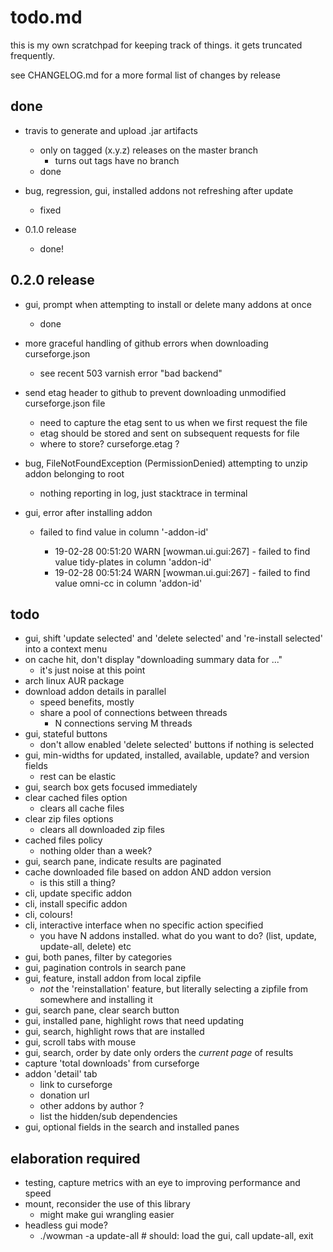 # todo.md

this is my own scratchpad for keeping track of things. it gets truncated frequently.

see CHANGELOG.md for a more formal list of changes by release

## done

* travis to generate and upload .jar artifacts
    - only on tagged (x.y.z) releases on the master branch
        - turns out tags have no branch
    - done

* bug, regression, gui, installed addons not refreshing after update
    - fixed

* 0.1.0 release
    - done!

## 0.2.0 release

* gui, prompt when attempting to install or delete many addons at once
    - done

* more graceful handling of github errors when downloading curseforge.json
    - see recent 503 varnish error "bad backend"
* send etag header to github to prevent downloading unmodified curseforge.json file
    - need to capture the etag sent to us when we first request the file
    - etag should be stored and sent on subsequent requests for file
    - where to store? curseforge.etag ?
* bug, FileNotFoundException (PermissionDenied) attempting to unzip addon belonging to root
	- nothing reporting in log, just stacktrace in terminal
* gui, error after installing addon
    - failed to find value <something> in column '-addon-id'
        - 19-02-28 00:51:20 WARN [wowman.ui.gui:267] - failed to find value tidy-plates in column 'addon-id'
        - 19-02-28 00:51:24 WARN [wowman.ui.gui:267] - failed to find value omni-cc in column 'addon-id'

## todo

* gui, shift 'update selected' and 'delete selected' and 're-install selected' into a context menu
* on cache hit, don't display "downloading summary data for ..."
    - it's just noise at this point
* arch linux AUR package
* download addon details in parallel
    - speed benefits, mostly
    - share a pool of connections between threads
        - N connections serving M threads
* gui, stateful buttons
    - don't allow enabled 'delete selected' buttons if nothing is selected
* gui, min-widths for updated, installed, available, update? and version fields
    - rest can be elastic
* gui, search box gets focused immediately
* clear cached files option
    - clears all cache files
* clear zip files options
    - clears all downloaded zip files
* cached files policy
    - nothing older than a week?
* gui, search pane, indicate results are paginated
* cache downloaded file based on addon AND addon version
    - is this still a thing?
* cli, update specific addon
* cli, install specific addon
* cli, colours!
* cli, interactive interface when no specific action specified
    - you have N addons installed. what do you want to do? (list, update, update-all, delete) etc
* gui, both panes, filter by categories
* gui, pagination controls in search pane
* gui, feature, install addon from local zipfile
    - *not* the 'reinstallation' feature, but literally selecting a zipfile from somewhere and installing it
* gui, search pane, clear search button
* gui, installed pane, highlight rows that need updating
* gui, search, highlight rows that are installed
* gui, scroll tabs with mouse
* gui, search, order by date only orders the *current page* of results
* capture 'total downloads' from curseforge
* addon 'detail' tab
    - link to curseforge
    - donation url
    - other addons by author ?
    - list the hidden/sub dependencies
* gui, optional fields in the search and installed panes

## elaboration required

* testing, capture metrics with an eye to improving performance and speed
* mount, reconsider the use of this library
    - might make gui wrangling easier
* headless gui mode?
    - ./wowman -a update-all # should: load the gui, call update-all, exit

